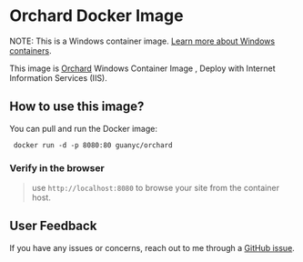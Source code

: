 # Orchard Docker Image 

NOTE: This is a Windows container image. [Learn more about Windows containers](https://msdn.microsoft.com/en-us/virtualization/windowscontainers/about/about_overview).


This image is [Orchard](http://orchardproject.net/) Windows Container Image , Deploy with Internet Information Services (IIS).

## How to use this image?

You can pull and run the Docker image:
```
 docker run -d -p 8080:80 guanyc/orchard
```


### Verify in the browser

> use `http://localhost:8080` to browse your site from the container host.


## User Feedback
If you have any issues or concerns, reach out to me through a [GitHub issue](https://github.com/Gsonovb/Orchard-Container/issues/new).
